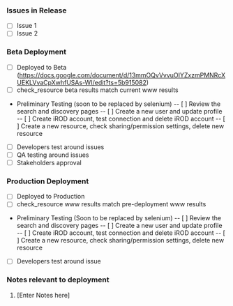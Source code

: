 <!--
Add the issues included in the release and update this document as release tasks are completed.
-->

### Issues in Release
- [ ] Issue 1
- [ ] Issue 2

<!-- Update the checklist as items are completed -->
### Beta Deployment
- [ ] Deployed to Beta (https://docs.google.com/document/d/13mmOQvVvvuOIYZxzmPMNRcXUEKLVvaCpXwhfUSAs-WI/edit?ts=5b915082)
- [ ] check_resource beta results match current www results
- Preliminary Testing (soon to be replaced by selenium)
-- [ ] Review the search and discovery pages
-- [ ] Create a new user and update profile
-- [ ] Create iROD account, test connection and delete iROD account
-- [ ] Create a new resource, check sharing/permission settings, delete new resource
- [ ] Developers test around issues
- [ ] QA testing around issues
- [ ] Stakeholders approval

<!-- Update the checklist as items are completed -->
### Production Deployment
- [ ] Deployed to Production
- [ ] check_resource www results match pre-deployment www results
- Preliminary Testing (Soon to be replaced by selenium)
-- [ ] Review the search and discovery pages
-- [ ] Create a new user and update profile
-- [ ] Create iROD account, test connection and delete iROD account
-- [ ] Create a new resource, check sharing/permission settings, delete new resource
- [ ] Developers test around issue

### Notes relevant to deployment
1. [Enter Notes here]
